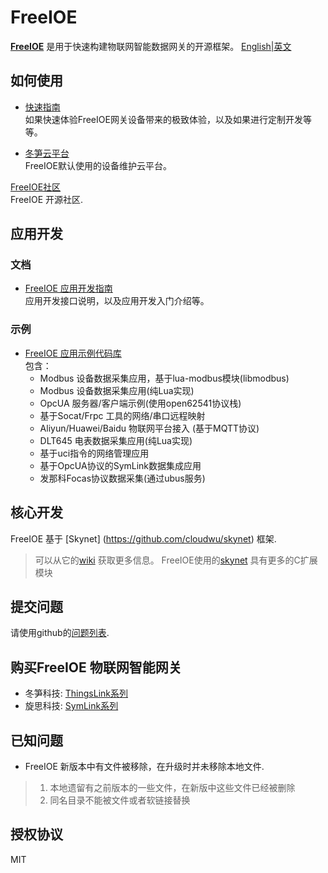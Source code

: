 FreeIOE
===================

**[FreeIOE](http://freeioe.org)** 是用于快速构建物联网智能数据网关的开源框架。 [English|英文](/README.md)


## 如何使用

* [快速指南](https://help.cloud.thingsroot.com)  
如果快速体验FreeIOE网关设备带来的极致体验，以及如果进行定制开发等等。

* [冬笋云平台](http://cloud.thingsroot.com)  
FreeIOE默认使用的设备维护云平台。

[FreeIOE社区](http://freeioe.org)  
FreeIOE 开源社区.


## 应用开发

### 文档

* [FreeIOE 应用开发指南](https://freeioe.gitbook.io/doc/)  
应用开发接口说明，以及应用开发入门介绍等。


### 示例

* [FreeIOE 应用示例代码库](https://github.com/freeioe/freeioe_example_apps)  
包含：
  * Modbus 设备数据采集应用，基于lua-modbus模块(libmodbus)
  * Modbus 设备数据采集应用(纯Lua实现)
  * OpcUA 服务器/客户端示例(使用open62541协议栈)
  * 基于Socat/Frpc 工具的网络/串口远程映射
  * Aliyun/Huawei/Baidu 物联网平台接入 (基于MQTT协议)
  * DLT645 电表数据采集应用(纯Lua实现)
  * 基于uci指令的网络管理应用
  * 基于OpcUA协议的SymLink数据集成应用
  * 发那科Focas协议数据采集(通过ubus服务)


## 核心开发

FreeIOE 基于 [Skynet] (https://github.com/cloudwu/skynet) 框架.
> 可以从它的[wiki](https://github.com/cloudwu/skynet/wiki) 获取更多信息。
> FreeIOE使用的[skynet](https://github.com/srdgame/skynet) 具有更多的C扩展模块


## 提交问题

请使用github的[问题列表](https://github.com/freeioe/freeioe/issues).


## 购买FreeIOE 物联网智能网关

* 冬笋科技: [ThingsLink系列](https://www.thingsroot.com/product/)
* 旋思科技: [SymLink系列](http://www.symid.com/)


## 已知问题

* FreeIOE 新版本中有文件被移除，在升级时并未移除本地文件.
> 1. 本地遗留有之前版本的一些文件，在新版中这些文件已经被删除
> 2. 同名目录不能被文件或者软链接替换

## 授权协议

MIT
